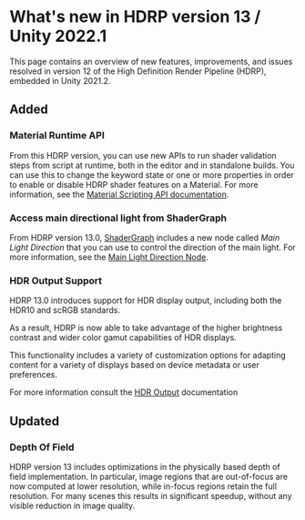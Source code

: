 # What's new in HDRP version 13 / Unity 2022.1

This page contains an overview of new features, improvements, and issues resolved in version 12 of the High Definition Render Pipeline (HDRP), embedded in Unity 2021.2.

## Added

### Material Runtime API

From this HDRP version, you can use new APIs to run shader validation steps from script at runtime, both in the editor and in standalone builds. You can use this to change the keyword state or one or more properties in order to enable or disable HDRP shader features on a Material.
For more information, see the [Material Scripting API documentation](Material-API.md).

### Access main directional light from ShaderGraph

From HDRP version 13.0, [ShaderGraph](https://docs.unity3d.com/Packages/com.unity.shadergraph@13.1/manual/index.html) includes a new node called *Main Light Direction* that you can use to control the direction of the main light.
For more information, see the [Main Light Direction Node](https://docs.unity3d.com/Packages/com.unity.shadergraph@13.1/manual/Main-Light-Direction-Node.html).

### HDR Output Support

HDRP 13.0 introduces support for HDR display output, including both the HDR10 and scRGB standards.

As a result, HDRP is now able to take advantage of the higher brightness contrast and wider color gamut capabilities of HDR displays.

This functionality includes a variety of customization options for adapting content for a variety of displays based on device metadata or user preferences.

For more information consult the [HDR Output](HDR-Output.md) documentation

## Updated

### Depth Of Field
HDRP version 13 includes optimizations in the physically based depth of field implementation. In particular, image regions that are out-of-focus are now computed at lower resolution, while in-focus regions retain the full resolution. For many scenes this results in significant speedup, without any visible reduction in image quality.

